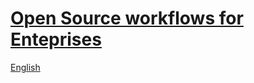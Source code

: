 <!-- _coverpage.md -->

# [Open Source workflows for Enteprises](./EDITME/01_Establishing_OSPO.md)

[English](./README.md)

